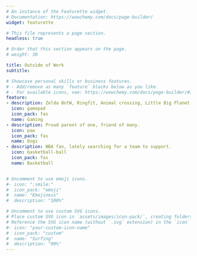 ```yaml
---
# An instance of the Featurette widget.
# Documentation: https://wowchemy.com/docs/page-builder/
widget: featurette

# This file represents a page section.
headless: true

# Order that this section appears on the page.
# weight: 30

title: Outside of Work
subtitle:

# Showcase personal skills or business features.
# - Add/remove as many `feature` blocks below as you like.
# - For available icons, see: https://wowchemy.com/docs/page-builder/#icons
feature:
- description: Zelda BotW, Ringfit, Animal crossing, Little Big Planet, Tearaway. Ongoing project—Zelda TotK, riichi mahjong.
  icon: gamepad
  icon_pack: fas
  name: Gaming
- description: Proud parent of one, friend of many.
  icon: paw
  icon_pack: fas
  name: Dogs
- description: NBA fan, lately searching for a team to support.
  icon: basketball-ball
  icon_pack: fas
  name: Basketball


# Uncomment to use emoji icons.
#- icon: ":smile:"
#  icon_pack: "emoji"
#  name: "Emojiness"
#  description: "100%"  

# Uncomment to use custom SVG icons.
# Place custom SVG icon in `assets/images/icon-pack/`, creating folders if necessary.
# Reference the SVG icon name (without `.svg` extension) in the `icon` field.
#- icon: "your-custom-icon-name"
#  icon_pack: "custom"
#  name: "Surfing"
#  description: "90%"
---
```

